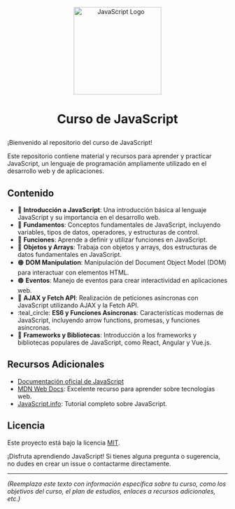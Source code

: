 <p align="center">
  <img src="https://upload.wikimedia.org/wikipedia/commons/thumb/9/99/Unofficial_JavaScript_logo_2.svg/512px-Unofficial_JavaScript_logo_2.svg.png" alt="JavaScript Logo" width="200">
</p>

# <p align="center">Curso de JavaScript</p>

¡Bienvenido al repositorio del curso de JavaScript!

Este repositorio contiene material y recursos para aprender y practicar JavaScript, un lenguaje de programación ampliamente utilizado en el desarrollo web y de aplicaciones.

## Contenido

- :small_blue_diamond: **Introducción a JavaScript**: Una introducción básica al lenguaje JavaScript y su importancia en el desarrollo web.
- :green_heart: **Fundamentos**: Conceptos fundamentales de JavaScript, incluyendo variables, tipos de datos, operadores, y estructuras de control.
- :red_circle: **Funciones**: Aprende a definir y utilizar funciones en JavaScript.
- :purple_heart: **Objetos y Arrays**: Trabaja con objetos y arrays, dos estructuras de datos fundamentales en JavaScript.
- :orange_circle: **DOM Manipulation**: Manipulación del Document Object Model (DOM) para interactuar con elementos HTML.
- :brown_circle: **Eventos**: Manejo de eventos para crear interactividad en aplicaciones web.
- :large_blue_diamond: **AJAX y Fetch API**: Realización de peticiones asíncronas con JavaScript utilizando AJAX y la Fetch API.
- :teal_circle: **ES6 y Funciones Asíncronas**: Características modernas de JavaScript, incluyendo arrow functions, promesas, y funciones asíncronas.
- :large_blue_circle: **Frameworks y Bibliotecas**: Introducción a los frameworks y bibliotecas populares de JavaScript, como React, Angular y Vue.js.

## Recursos Adicionales

- [Documentación oficial de JavaScript](https://developer.mozilla.org/es/docs/Web/JavaScript)
- [MDN Web Docs](https://developer.mozilla.org/es/docs/Web): Excelente recurso para aprender sobre tecnologías web.
- [JavaScript.info](https://javascript.info/): Tutorial completo sobre JavaScript.

## Licencia

Este proyecto está bajo la licencia [MIT](LICENSE).

¡Disfruta aprendiendo JavaScript! Si tienes alguna pregunta o sugerencia, no dudes en crear un issue o contactarme directamente.

---
*(Reemplaza este texto con información específica sobre tu curso, como los objetivos del curso, el plan de estudios, enlaces a recursos adicionales, etc.)*

